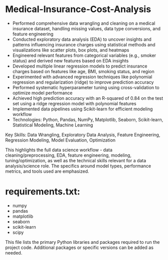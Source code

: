 # Medical-Insurance-Cost-Analysis

+ Performed comprehensive data wrangling and cleaning on a medical insurance dataset, handling missing values, data type conversions, and feature engineering
+ Conducted exploratory data analysis (EDA) to uncover insights and patterns influencing insurance charges using statistical methods and visualizations like scatter plots, box plots, and heatmaps
+ Engineered relevant features from categorical variables (e.g., smoker status) and derived new features based on EDA insights
+ Developed multiple linear regression models to predict insurance charges based on features like age, BMI, smoking status, and region
+ Experimented with advanced regression techniques like polynomial regression and regularization (ridge) to improve prediction accuracy
+ Performed systematic hyperparameter tuning using cross-validation to optimize model performance
+ Achieved high prediction accuracy with an R-squared of 0.84 on the test set using a ridge regression model with polynomial features
+ Implemented data pipelines using Scikit-learn for efficient modeling workflow
+ Technologies: Python, Pandas, NumPy, Matplotlib, Seaborn, Scikit-learn, Statistical Modeling, Machine Learning

Key Skills: Data Wrangling, Exploratory Data Analysis, Feature Engineering, Regression Modeling, Model Evaluation, Optimization

This highlights the full data science workflow - data cleaning/preprocessing, EDA, feature engineering, modeling, tuning/optimization, as well as the technical skills relevant for a data analysis/science role. The specifics around model types, performance metrics, and tools used are emphasized.

# requirements.txt:

+ numpy
+ pandas
+ matplotlib
+ seaborn
+ scikit-learn
+ scipy

This file lists the primary Python libraries and packages required to run the project code. Additional packages or specific versions can be added as needed.
